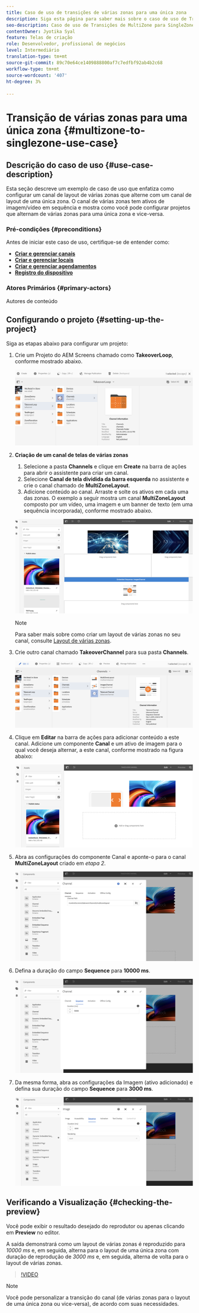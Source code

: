 ```yaml
---
title: Caso de uso de transições de várias zonas para uma única zona
description: Siga esta página para saber mais sobre o caso de uso de Transições de várias zonas para uma única zona.
seo-description: Caso de uso de Transições de MultiZone para SingleZone.
contentOwner: Jyotika Syal
feature: Telas de criação
role: Desenvolvedor, profissional de negócios
level: Intermediário
translation-type: tm+mt
source-git-commit: 89c70e64ce1409888800af7c7edfbf92ab4b2c68
workflow-type: tm+mt
source-wordcount: '407'
ht-degree: 3%

---
```



# Transição de várias zonas para uma única zona {#multizone-to-singlezone-use-case}


## Descrição do caso de uso {#use-case-description}

Esta seção descreve um exemplo de caso de uso que enfatiza como configurar um canal de layout de várias zonas que alterne com um canal de layout de uma única zona. O canal de várias zonas tem ativos de imagem/vídeo em sequência e mostra como você pode configurar projetos que alternam de várias zonas para uma única zona e vice-versa.

### Pré-condições {#preconditions}

Antes de iniciar este caso de uso, certifique-se de entender como:

* **[Criar e gerenciar canais](managing-channels.md)**
* **[Criar e gerenciar locais](managing-locations.md)**
* **[Criar e gerenciar agendamentos](managing-schedules.md)**
* **[Registro do dispositivo](device-registration.md)**

### Atores Primários {#primary-actors}

Autores de conteúdo

## Configurando o projeto {#setting-up-the-project}

Siga as etapas abaixo para configurar um projeto:

1. Crie um Projeto do AEM Screens chamado como **TakeoverLoop**, conforme mostrado abaixo.

   ![ativo](assets/mz-to-sz1.png)


1. **Criação de um canal de telas de várias zonas**

   1. Selecione a pasta **Channels** e clique em **Create** na barra de ações para abrir o assistente para criar um canal.
   1. Selecione **Canal de tela dividida da barra esquerda** no assistente e crie o canal chamado de **MultiZoneLayout**.
   1. Adicione conteúdo ao canal. Arraste e solte os ativos em cada uma das zonas. O exemplo a seguir mostra um canal **MultiZoneLayout** composto por um vídeo, uma imagem e um banner de texto (em uma sequência incorporada), conforme mostrado abaixo.

   ![ativo](assets/mz-to-sz2.png)

   >[!NOTE]
   >
   >Para saber mais sobre como criar um layout de várias zonas no seu canal, consulte [Layout de várias zonas](multi-zone-layout-aem-screens.md).


1. Crie outro canal chamado **TakeoverChannel** para sua pasta **Channels**.

   ![ativo](assets/mz-to-sz3.png)

1. Clique em **Editar** na barra de ações para adicionar conteúdo a este canal. Adicione um componente **Canal** e um ativo de imagem para o qual você deseja alternar, a este canal, conforme mostrado na figura abaixo:

   ![ativo](assets/mz-to-sz4.png)

1. Abra as configurações do componente Canal e aponte-o para o canal **MultiZoneLayout** criado em *etapa 2*.

   ![ativo](assets/mz-to-sz5.png)

1. Defina a duração do campo **Sequence** para **10000 ms**.

   ![ativo](assets/mz-to-sz6.png)

1. Da mesma forma, abra as configurações da Imagem (ativo adicionado) e defina sua duração do campo **Sequence** para **3000 ms**.

   ![ativo](assets/mz-to-sz7.png)

## Verificando a Visualização {#checking-the-preview}

Você pode exibir o resultado desejado do reprodutor ou apenas clicando em **Preview** no editor.

A saída demonstrará como um layout de várias zonas é reproduzido para *10000 ms* e, em seguida, alterna para o layout de uma única zona com duração de reprodução de *3000 ms* e, em seguida, alterna de volta para o layout de várias zonas.

>[!VIDEO](https://video.tv.adobe.com/v/30366)

>[!NOTE]
>
>Você pode personalizar a transição do canal (de várias zonas para o layout de uma única zona ou vice-versa), de acordo com suas necessidades.
